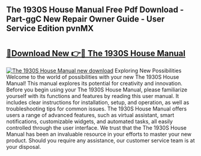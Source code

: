 ## The 1930S House Manual Free Pdf Download - Part-ggC New Repair Owner Guide - User Service Edition pvnMX

# <h2><a href="http://cf2994.oget.top/?id=The+1930S+House+Manual">🔗Download New 👉🔴 The 1930S House Manual</a></h2>

[![The 1930S House Manual new download](https://i.imgur.com/5g1atiW.png)](http://cf2994.oget.top/?id=The+1930S+House+Manual)
Exploring New Possibilities Welcome to the world of possibilities with your new The 1930S House Manual! This manual explores its potential for creativity and innovation. Before you begin using your The 1930S House Manual, please familiarize yourself with its functions and features by reading this user manual. It includes clear instructions for installation, setup, and operation, as well as troubleshooting tips for common issues. The 1930S House Manual offers users a range of advanced features, such as virtual assistant, smart notifications, customizable widgets, and automated tasks, all easily controlled through the user interface. We trust that the The 1930S House Manual has been an invaluable resource in your efforts to master your new product. Should you require any assistance, our customer service team is at your disposal.
